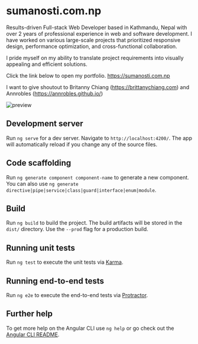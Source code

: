 # sumanosti.com.np

Results-driven Full-stack Web Developer based in Kathmandu, Nepal with over 2 years of professional experience in web and software development. I have worked on various large-scale projects that prioritized responsive design, performance optimization, and cross-functional collaboration.

I pride myself on my ability to translate project requirements into visually appealing and efficient solutions.

Click the link below to open my portfolio.
<https://sumanosti.com.np>

I want to give shoutout to Britanny Chiang (<https://brittanychiang.com>) and Annrobles (<https://annrobles.github.io/>)

![preview](https://www.metalhead224.github.io/assets/images/preview.jpeg)


## Development server

Run `ng serve` for a dev server. Navigate to `http://localhost:4200/`. The app will automatically reload if you change any of the source files.

## Code scaffolding

Run `ng generate component component-name` to generate a new component. You can also use `ng generate directive|pipe|service|class|guard|interface|enum|module`.

## Build

Run `ng build` to build the project. The build artifacts will be stored in the `dist/` directory. Use the `--prod` flag for a production build.

## Running unit tests

Run `ng test` to execute the unit tests via [Karma](https://karma-runner.github.io).

## Running end-to-end tests

Run `ng e2e` to execute the end-to-end tests via [Protractor](http://www.protractortest.org/).

## Further help

To get more help on the Angular CLI use `ng help` or go check out the [Angular CLI README](https://github.com/angular/angular-cli/blob/master/README.md).
